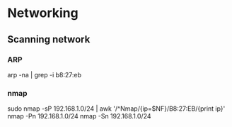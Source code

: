 # Networking

## Scanning network

### ARP

arp -na | grep -i b8:27:eb

### nmap

sudo nmap -sP 192.168.1.0/24 | awk '/^Nmap/{ip=$NF}/B8:27:EB/{print ip}'
nmap -Pn 192.168.1.0/24
nmap -Sn 192.168.1.0/24
